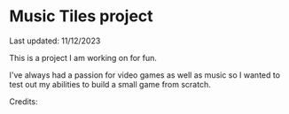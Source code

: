 # Music Tiles project
Last updated: 11/12/2023

This is a project I am working on for fun.

I've always had a passion for video games as well as music so I wanted to test out my abilities to build a small game from scratch.

Credits:
